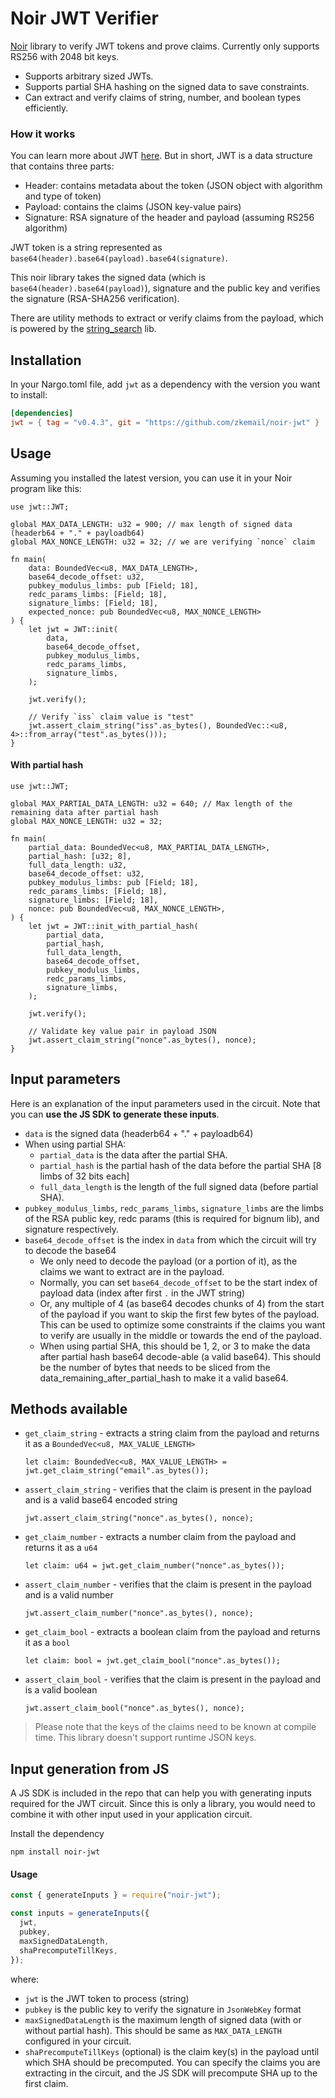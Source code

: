 # Noir JWT Verifier

[Noir](https://noir-lang.org/) library to verify JWT tokens and prove claims. Currently only supports RS256 with 2048 bit keys.

- Supports arbitrary sized JWTs.
- Supports partial SHA hashing on the signed data to save constraints.
- Can extract and verify claims of string, number, and boolean types efficiently.

### How it works

You can learn more about JWT [here](https://jwt.io/introduction). But in short, JWT is a data structure that contains three parts:
- Header: contains metadata about the token (JSON object with algorithm and type of token)
- Payload: contains the claims (JSON key-value pairs)
- Signature: RSA signature of the header and payload (assuming RS256 algorithm)

JWT token is a string represented as `base64(header).base64(payload).base64(signature)`.

This noir library takes the signed data (which is `base64(header).base64(payload)`),  signature and the public key and verifies the signature (RSA-SHA256 verification).

There are utility methods to extract or verify claims from the payload, which is powered by the [string_search](https://github.com/noir-lang/noir_string_search) lib.


## Installation

In your Nargo.toml file, add `jwt` as a dependency with the version you want to install:

```toml
[dependencies]
jwt = { tag = "v0.4.3", git = "https://github.com/zkemail/noir-jwt" }
```

## Usage

Assuming you installed the latest version, you can use it in your Noir program like this:

```nr
use jwt::JWT;

global MAX_DATA_LENGTH: u32 = 900; // max length of signed data (headerb64 + "." + payloadb64)
global MAX_NONCE_LENGTH: u32 = 32; // we are verifying `nonce` claim

fn main(
    data: BoundedVec<u8, MAX_DATA_LENGTH>,
    base64_decode_offset: u32,
    pubkey_modulus_limbs: pub [Field; 18],
    redc_params_limbs: [Field; 18],
    signature_limbs: [Field; 18],
    expected_nonce: pub BoundedVec<u8, MAX_NONCE_LENGTH>
) {
    let jwt = JWT::init(
        data,
        base64_decode_offset,
        pubkey_modulus_limbs,
        redc_params_limbs,
        signature_limbs,
    );

    jwt.verify();

    // Verify `iss` claim value is "test"
    jwt.assert_claim_string("iss".as_bytes(), BoundedVec::<u8, 4>::from_array("test".as_bytes()));
}
```

#### With partial hash

```nr
use jwt::JWT;

global MAX_PARTIAL_DATA_LENGTH: u32 = 640; // Max length of the remaining data after partial hash
global MAX_NONCE_LENGTH: u32 = 32;

fn main(
    partial_data: BoundedVec<u8, MAX_PARTIAL_DATA_LENGTH>,
    partial_hash: [u32; 8],
    full_data_length: u32,
    base64_decode_offset: u32,
    pubkey_modulus_limbs: pub [Field; 18],
    redc_params_limbs: [Field; 18],
    signature_limbs: [Field; 18],
    nonce: pub BoundedVec<u8, MAX_NONCE_LENGTH>,
) {
    let jwt = JWT::init_with_partial_hash(
        partial_data,
        partial_hash,
        full_data_length,
        base64_decode_offset,
        pubkey_modulus_limbs,
        redc_params_limbs,
        signature_limbs,
    );

    jwt.verify();

    // Validate key value pair in payload JSON
    jwt.assert_claim_string("nonce".as_bytes(), nonce);
}
```

## Input parameters

Here is an explanation of the input parameters used in the circuit. Note that you can **use the JS SDK to generate these inputs**.

- `data` is the signed data (headerb64 + "." + payloadb64)
- When using partial SHA:
    - `partial_data` is the data after the partial SHA.
    - `partial_hash` is the partial hash of the data before the partial SHA [8 limbs of 32 bits each]
    - `full_data_length` is the length of the full signed data (before partial SHA).
- `pubkey_modulus_limbs`, `redc_params_limbs`, `signature_limbs` are the limbs of the RSA public key, redc params (this is required for bignum lib), and signature respectively.
- `base64_decode_offset` is the index in `data` from which the circuit will try to decode the base64
    - We only need to decode the payload (or a portion of it), as the claims we want to extract are in the payload.
    - Normally, you can set `base64_decode_offset` to be the start index of payload data (index after first `.` in the JWT string)
    - Or, any multiple of 4 (as base64 decodes chunks of 4) from the start of the payload if you want to skip the first few bytes of the payload. This can be used to optimize some constraints if the claims you want to verify are usually in the middle or towards the end of the payload.
    - When using partial SHA, this should be 1, 2, or 3 to make the data after partial hash base64 decode-able (a valid base64). This should be the number of bytes that needs to be sliced from the data_remaining_after_partial_hash to make it a valid base64.


## Methods available

- `get_claim_string` - extracts a string claim from the payload and returns it as a `BoundedVec<u8, MAX_VALUE_LENGTH>`
    ```nr
    let claim: BoundedVec<u8, MAX_VALUE_LENGTH> = jwt.get_claim_string("email".as_bytes());
    ```

- `assert_claim_string` - verifies that the claim is present in the payload and is a valid base64 encoded string
    ```nr
    jwt.assert_claim_string("nonce".as_bytes(), nonce);
    ```
- `get_claim_number` - extracts a number claim from the payload and returns it as a `u64`
    ```nr
    let claim: u64 = jwt.get_claim_number("nonce".as_bytes());
    ```

- `assert_claim_number` - verifies that the claim is present in the payload and is a valid number
    ```nr
    jwt.assert_claim_number("nonce".as_bytes(), nonce);
    ```

- `get_claim_bool` - extracts a boolean claim from the payload and returns it as a `bool`
    ```nr
    let claim: bool = jwt.get_claim_bool("nonce".as_bytes());
    ```

- `assert_claim_bool` - verifies that the claim is present in the payload and is a valid boolean
    ```nr
    jwt.assert_claim_bool("nonce".as_bytes(), nonce);
    ```

> Please note that the keys of the claims need to be known at compile time.
> This library doesn't support runtime JSON keys.

## Input generation from JS

A JS SDK is included in the repo that can help you with generating inputs required for the JWT circuit. Since this is only a library, you would need to combine it with other input used in your application circuit.

Install the dependency
```
npm install noir-jwt
```

#### Usage
```js
const { generateInputs } = require("noir-jwt");

const inputs = generateInputs({
  jwt,
  pubkey,
  maxSignedDataLength,
  shaPrecomputeTillKeys,
});
```
where:
- `jwt` is the JWT token to process (string)
- `pubkey` is the public key to verify the signature in `JsonWebKey` format
- `maxSignedDataLength` is the maximum length of signed data (with or without partial hash). This should be same as `MAX_DATA_LENGTH` configured in your circuit.
- `shaPrecomputeTillKeys` (optional) is the claim key(s) in the payload until which SHA should be precomputed. You can specify the claims you are extracting in the circuit, and the JS SDK will precompute SHA up to the first claim.
